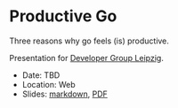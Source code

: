 # Productive Go

Three reasons why go feels (is) productive.

Presentation for [Developer Group Leipzig](https://www.meetup.com/Developer-Group-Leipzig/).

* Date: TBD
* Location: Web
* Slides: [markdown](Slides.md), [PDF](Slides.pdf)
